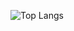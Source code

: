 ![Top Langs](https://github-readme-stats.vercel.app/api/top-langs/?username=MaximStockmans&theme=blueberry&count_private=true&hide_border=true&hide=HTML)
